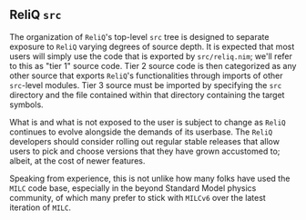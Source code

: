 ## ReliQ `src`

The organization of `ReliQ`'s top-level `src` tree is designed to separate exposure to `ReliQ` varying degrees of source depth. It is expected that most users will simply use the code that is exported by `src/reliq.nim`; we'll refer to this as "tier 1" source code. Tier 2 source code is then categorized as any other source that exports `ReliQ`'s functionalities through imports of other `src`-level modules. Tier 3 source must be imported by specifying the `src` directory and the file contained within that directory containing the target symbols. 

What is and what is not exposed to the user is subject to change as `ReliQ` continues to evolve alongside the demands of its userbase. The `ReliQ` developers should consider rolling out regular stable releases that allow users to pick and choose versions that they have grown accustomed to; albeit, at the cost of newer features. 

Speaking from experience, this is not unlike how many folks have used the `MILC` code base, especially in the beyond Standard Model physics community, of which many prefer to stick with `MILCv6` over the latest iteration of `MILC`.